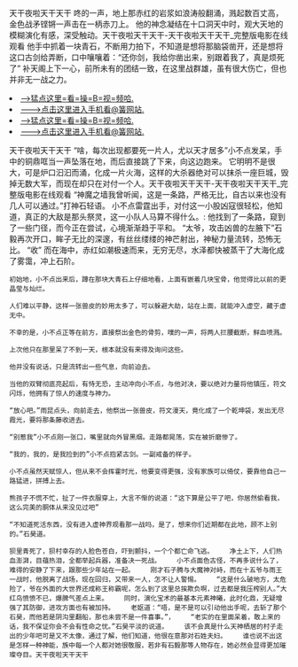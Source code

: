 天干夜啦天干天干    咚的一声，地上那赤红的岩浆如浪涛般翻涌，溅起数百丈高，金色战矛铿锵一声击在一柄赤刀上。    他的神念凝结在十口洞天中时，观大天地的模糊演化有感，深受触动。天干夜啦天干天干-天干夜啦天干天干_完整版电影在线观看    他手中抓着一块青石，不断用力拍下，不知道是想将那脑袋凿开，还是想将这口古剑给弄断，口中嚷嚷着：“还你剑，我给你凿出来，别跟着我了，真是烦死了”    补天阁上下一心，前所未有的团结一致，在这里战群雄，虽有很大伤亡，但也并非无一战之力。

<li><a href="http://ycknxe339.sg925.xyz/#md_1026">-->猛点这里=看=操=B=视=频哈.</a></li>
<li><a href="http://ycknxe339.sg925.xyz/#md_1026">--->点击这里进入手机看@簧网站.</a></li>





<li><a href="http://ycknxe339.sg925.xyz/#md_1026">-->猛点这里=看=操=B=视=频哈.</a></li>
<li><a href="http://ycknxe339.sg925.xyz/#md_1026">--->点击这里进入手机看@簧网站.</a></li>



天干夜啦天干天干    “啥，每次出现都要死一片人，尤以天才居多”小不点发呆，手中的铜鼎哐当一声坠落在地，而后直接跳了下来，向这边跑来。    它明明不是很大，可是炉口汩汩而涌，化成一片火海，这样的大杀器绝对可以抹杀一座巨城，毁掉无数大军，而现在却只在对付一个人。天干夜啦天干天干-天干夜啦天干天干_完整版电影在线观看    “神魔之墙我曾听闻，这是一条路，严格无比，自古以来也没有几人可以通过。”打神石轻语。
    小不点雷霆出手，对付这一小股凶寇很轻松，他知道，真正的大敌是那头祭灵，这一小队人马算不得什么。:    他找到了一条路，窥到了一些门径，而今正在尝试，心境渐渐趋于平和。    “太爷，攻击凶兽的左腋下”石毅再次开口，眸子无比的深邃，有丝丝缕缕的神芒射出，神秘力量流转，恐怖无比。    “收”    而在海中，赤红如潮极速而来，无穷无尽，水泽都快被蒸干了大海化成了雾霭，冲上石阶。

    初始地，小不点出来后，蹲在那块大青石上仔细地看，上面有嵌着几块宝骨，他觉得比以前的更晶莹与灿烂。

    人们难以平静，这样一张兽皮的妙用太多了，可以躲避大劫，站在上面，就能冲入虚空，藏于虚无中。

    不幸的是，小不点正等在前方，直接祭出金色的骨剪，噗的一声，将两人拦腰截断，鲜血喷溅。

    上次他只在那里呆了不到一天，根本就没有来得及询问这些。

    他并没有说话，只是流转出一些气息，向前迫去。

    当他的双臂彻底亮起后，有恃无恐，主动冲向小不点，与他对决，要以绝对力量将他镇压，符文闪烁，他拥有了惊人的速度与神力。

    “放心吧。”雨昆点头，向前走去，他祭出一张兽皮，符文漫天，竟化成了一个乾坤袋，发出无尽霞光，要将那条藤收进去。

    “别惹我”小不点刚一张口，嘴里就向外冒黑烟。走路都晃荡，实在被折磨惨了。

    “我的，我的，是我捡到的”小不点抱紧古剑。一副戒备的样子。

    小不点虽然天赋惊人，但从来不会挥霍时光，他要变得更强，没有家族可以倚仗，要靠他自己一路猛进，拼搏上去。

    熊孩子不慌不忙，扯了一件衣服穿上，大言不惭的说道：“这下算是公平了吧，你居然偷看我，这么完美的胴体从来没见过吧”

    “不知道死活东西，没有进入虚神界观看那一战吗，是了，想来你们近期都在此地，顾不上别的。”石昊道。

    狈里青死了，狈村幸存的人脸色苍白，吓到颤抖，一个个都亡命飞逃。    净土上下，人们热血澎湃，目蕴热泪，全都举起兵器，准备决一死战。    小不点面色古怪，不再多说什么了，难得的安静了下来，跟那些少年站在一起。    刚才石子腾与大魔神对峙，而在十五爷与雨王一战时，他脱离了战场，现在回归，又带来一人，怎不让人警惕。    “这是什么破地方，太危险了，爷在外面的大世界还成称王称霸呢，怎么到了这里总挨欺负啊，过去都是我压榨别人。”大红鸟愤愤不已，爆脾气差点上来。    同时，演化宝术的最基本元素神曦，此时化鼎，无疑增强了其防御，进攻方面也有被加持。    老妪道：“唔，是不是可以引动他出手呢，去斩了那个石昊，而他若是阴沟里翻船，那也未尝不是一件喜事。”，    “老实的在里面呆着，敢上来的话，我不保证你会不会有性命之忧。”石昊平淡的说道。    该不会真是什么天神栖居的村子走出的少年吧可是又不太像，通过了解，他们知道，他很在意那对石姓夫妇。    谁也说不出这是怎样一种神能，族中每一个人都对她很敬服，若非有石毅那等人物存在，她必然会显得更加璀璨夺目。天干夜啦天干天干
